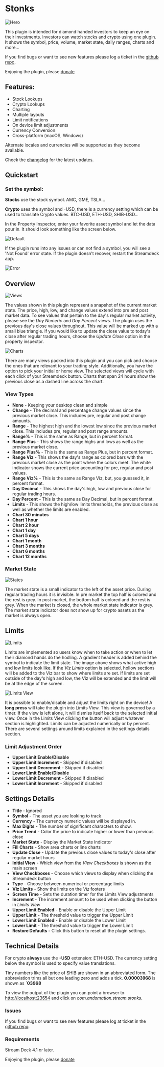 # Stonks

![Hero](images/appStore.png)

This plugin is intended for diamond handed investors to keep an eye on their investments. Investors can watch stocks and crypto using one plugin. It shows the symbol, price, volume, market state, daily ranges, charts and more... 

If you find bugs or want to see new features please log a ticket in the [github repo](https://github.com/Phando/Streamdeck-Stonks/issues).

Enjoying the plugin, please [donate](https://buy.stripe.com/cN26rW40l4Vl3YsdQQ)

## Features:

- Stock Lookups
- Crypto Lookups
- Charting
- Multiple layouts
- Limit notifications
- On device limit adjustments
- Currency Conversion
- Cross-platform (macOS, Windows)

Alternate locales and currencies will be supported as they become available.

Check the [changelog](Changelog.md) for the latest updates.

## Quickstart

### Set the symbol:

**Stocks** use the stock symbol. AMC, GME, TSLA... 

**Crypto** uses the symbol and -USD, there is a currency setting which can be used to translate Crypto values.  BTC-USD, ETH-USD, SHIB-USD...

In the Property Inspector, enter your favorite asset symbol and let the data pour in. It should look something like the screen below. 

![Default](images/default.png)

If the plugin runs into any issues or can not find a symbol, you will see a 'Not Found' error state. If the plugin doesn't recover, restart the Streamdeck app.

![Error](images/error.png)

## Overview

![Views](images/views.png)

The values shown in this plugin represent a snapshot of the current market state. The price, high, low, and change values extend into pre and post market data. To see values that pertain to the day's regular market activity, please see the *Day Numeric* and *Day Percent* views. The plugin uses the previous day's close values throughout. This value will be marked up with a small blue triangle. If you would like to update the close value to today's close after regular trading hours, choose the *Update Close* option in the property inspector.

![Charts](images/charts.png) 
 
There are many views packed into this plugin and you can pick and choose the ones that are relevant to your trading style. Additionally, you have the option to pick your initial or home view. The selected views will cycle with each click of your Streamdeck button. Charts that span 24 hours show the previous close as a dashed line across the chart.

### View Types

* **None** - Keeping your desktop clean and simple
* **Change** - The decimal and percentage change values since the previous market close. This includes pre, regular and post change amounts.
* **Range** - The highest high and the lowest low since the previous market close. This includes pre, regular and post range amounts.
* **Range%** - This is the same as Range, but in percent format.
* **Range Plus** - This shows the range highs and lows as well as the previous market close. 
* **Range Plus%** - This is the same as Range Plus, but in percent format.
* **Range Viz** - This shows the day's range as colored bars with the previous market close as the point where the colors meet. The white indicator shows the current price accounting for pre, regular and post values.
* **Range Viz%** - This is the same as Range Viz, but, you guessed it, in percent format.
* **Day Decimal** - This shows the day's high, low and previous close for regular trading hours. 
* **Day Percent** - This is the same as Day Decimal, but in percent format.
* **Limits** - This shows the high/low limits thresholds, the previous close as well as whether the limits are enabled. 
* **Chart 30 minutes**
* **Chart 1 hour**
* **Chart 2 hour**
* **Chart 1 day**
* **Chart 5 days**
* **Chart 1 month**
* **Chart 3 months**
* **Chart 6 months**
* **Chart 12 months**

### Market State
![States](images/states.png)

The market state is a small indicator to the left of the asset price. During regular trading hours it is invisible. In pre market the top half is colored and the rest is grey. In post market, the bottom half is colored and the rest is grey. When the market is closed, the whole market state indicator is grey. The market state indicator does not show up for crypto assets as the market is always open. 

## Limits

![Limits](images/limits.png)

Limits are implemented so users know when to take action or when to let their diamond hands do the hodling. A gradient header is added behind the symbol to indicate the limit state. The image above shows what active high and low limits look like. If the *Viz Limits* option is selected, hollow sections will be added to the Viz bar to show where limits are set. If limits are set outside of the day's high and low, the Viz will be extended and the limit will be at the edge of the screen.

![Limits View](images/limitsView.png)

It is possible to enable/disable and adjust the limits right on the device! A **long press** will take the plugin into Limits View. This view is governed by a timer. If the view is left alone, it will dismiss itself back to the selected initial view. Once in the Limits View clicking the button will adjust whatever section is highlighted. Limits can be adjusted numerically or by percent. There are several settings around limits explained in the settings details section. 

### Limit Adjustment Order

* **Upper Limit Enable/Disable**
* **Upper Limit Increment** - Skipped if disabled
* **Upper Limit Decrement** - Skipped if disabled
* **Lower Limit Enable/Disable**
* **Lower Limit Decrement** - Skipped if disabled
* **Lower Limit Increment** - Skipped if disabled

## Settings Details

* **Title** - Ignored
* **Symbol** - The asset you are looking to track
* **Currency** - The currency numeric values will be displayed in. 
* **Max Digits** - The number of significant characters to show. 
* **Price Trend** - Color the price to indicate higher or lower than previous close
* **Market State** - Display the Market State Indicator
* **Fill Charts** - Show area charts or line charts
* **Update Close** - Update the previous close values to today's close after regular market hours
* **Initial View** - Which view from the *View Checkboxes* is shown as the main screen
* **View Checkboxes** - Choose which views to display when clicking the Streamdeck button
* **Type** - Choose between numerical or percentage limits
* **Viz Limits** - Show the limits on the *Viz* footers
* **Screen Time** - Sets the duration timer for the Limits View adjustments
* **Increment** - The increment amount to be used when clicking the button in *Limits View*
* **Upper Limit Enabled** - Enable or disable the Upper Limit
* **Upper Limit** - The threshold value to trigger the Upper Limit
* **Lower Limit Enabled** - Enable or disable the Lower Limit
* **Lower Limit** - The threshold value to trigger the Lower Limit
* **Restore Defaults** - Click this button to reset all the plugin settings. 

## Technical Details

For crypto **always** use the **-USD** extension: ETH-USD. The currency setting below the symbol is used to specify value translations.

Tiny numbers like the price of SHIB are shown in an abbreviated form. The abbreviation trims all but one leading zero and adds a tick. **0.00003968** is shown as **`03968**

To view the output of the plugin you can point a browser to 
[http://localhost:23654](http://localhost:23654) and click on *com.andomation.stream.stonks*.

### Issues
If you find bugs or want to see new features please log at ticket in the [github repo](https://github.com/Phando/Streamdeck-Stonks/issues).

### Requirements

Stream Deck 4.1 or later.

Enjoying the plugin, please [donate](https://buy.stripe.com/cN26rW40l4Vl3YsdQQ)